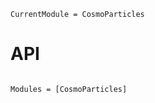 ```@meta
CurrentModule = CosmoParticles
```

# API

```@index
```

```@autodocs
Modules = [CosmoParticles]
```
